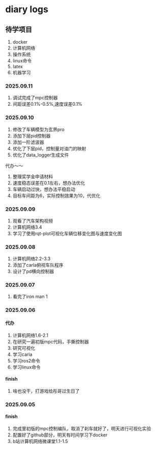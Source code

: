 # diary logs

## 待学项目
1. docker
2. 计算机网络
3. 操作系统
4. linux命令
5. latex
6. 机器学习


### 2025.09.11
1. 调试完成了mpc控制器
2. 间距误差0.1%-0.5%,速度误差0.1%

### 2025.09.10
1. 修改了车辆模型为玄界pro
2. 添加下层pid控制器
3. 添加一阶滤波器
4. 优化了下层pid，控制量对油门的映射
5. 优化了data_logger生成文件

代办～～
1. 整理奖学金申请材料
2. 速度稳态误差在0.1左右，想办法优化
3. 车辆启动过快，想办法平稳启动
4. 目标车间距为6，实际控制效果为10，代优化

### 2025.09.09
1. 观看了汽车架构视频
2. 计算机网络3.4
3. 学习了使用rqt-plot可视化车辆位移变化图与速度变化图


### 2025.09.08
1. 计算机网络2.2-3.3
2. 添加了carla俯视车队程序
3. 设计了pd横向控制器
### 2025.09.07
1. 看完了iron man 1
   


### 2025.09.06
#### 代办
1. 计算机网络1.6-2.1
2. 在研究一遍初版mpc代码，手撕控制器
3. 研究可视化
4. 学习carla
5. 学习ros2命令
6. 学习linux命令
#### finish
1. 啥也没干，打游戏给彤哥过生日了

### 2025.09.05
#### finish
1. 完成里初版的mpc控制编队，取消了刹车就好了，明天进行可视化实验
2. 配置好了github部分，明天有时间学习下docker
3. b站计算机网络微课堂1.1-1.5
<!--stackedit_data:
eyJoaXN0b3J5IjpbOTkxMzM3MTI5LC02NzY5MzIyNjIsMTAxMT
A0MDg2MiwtOTkyNjMyODg5XX0=
-->
